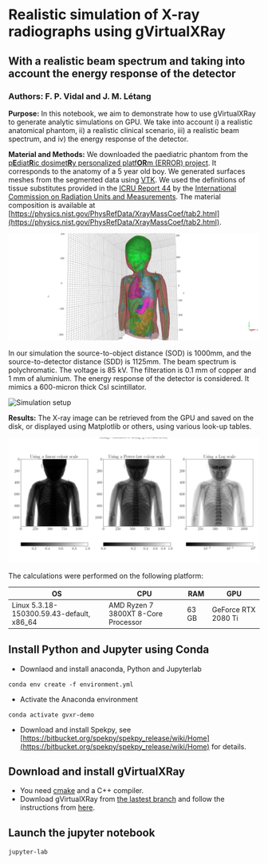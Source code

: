 # Realistic simulation of X-ray radiographs using gVirtualXRay
## With a realistic beam spectrum and taking into account the energy response of the detector
### Authors: F. P. Vidal and J. M. Létang

**Purpose:** In this notebook, we aim to demonstrate how to use gVirtualXRay to generate analytic simulations on GPU. We take into account i) a realistic anatomical phantom, ii) a realistic clinical scenario, iii) a realistic beam spectrum,  and iv) the energy response of the detector.

**Material and Methods:** We downloaded the paediatric phantom from the [p**E**diat**R**ic dosimet**R**y personalized platf**OR**m (ERROR) project](https://error.upatras.gr/). It corresponds to the anatomy of a 5 year old boy. We generated surfaces meshes from the segmented data using [VTK](https://www.vtk.org/). We used the definitions of tissue substitutes provided in the [ICRU Report 44](https://www.icru.org/report/tissue-substitutes-in-radiation-dosimetry-and-measurement-report-44/) by the [International Commission on Radiation Units and Measurements](https://www.icru.org/). The material composition is available at [https://physics.nist.gov/PhysRefData/XrayMassCoef/tab2.html](https://physics.nist.gov/PhysRefData/XrayMassCoef/tab2.html).

![3D model](pediatric_model.png)


In our simulation the source-to-object distance (SOD) is 1000mm, and the source-to-detector distance (SDD) is 1125mm. The beam spectrum is polychromatic. The voltage is 85 kV. The filteration is 0.1 mm of copper and 1 mm of aluminium. The energy response of the detector is considered. It mimics a 600-micron thick CsI scintillator.

![Simulation setup](pediatric-setup.png)

**Results:** The X-ray image can be retrieved from the GPU and saved on the disk, or displayed using Matplotlib or others, using various look-up tables.

![Corresponding X-ray image](xray_image.png)

The calculations were performed on the following platform:

| OS | CPU | RAM | GPU |
|----|-----|-----|-----|
| Linux 5.3.18-150300.59.43-default, x86_64 | AMD Ryzen 7 3800XT 8-Core Processor | 63 GB | GeForce RTX 2080 Ti |


## Install Python and Jupyter using Conda

- Downlaod and install anaconda, Python and Jupyterlab

```
conda env create -f environment.yml
```

- Activate the Anaconda environment

```
conda activate gvxr-demo
```

- Download and install Spekpy, see [https://bitbucket.org/spekpy/spekpy_release/wiki/Home](https://bitbucket.org/spekpy/spekpy_release/wiki/Home) for details.

## Download and install gVirtualXRay

- You need [cmake](https://www.cmake.org) and a C++ compiler.
- Download gVirtualXRay from [the lastest branch](https://sourceforge.net/p/gvirtualxray/code/HEAD/tree/branches/better_support_of_GL_context/) and follow the instructions from [here](https://sourceforge.net/p/gvirtualxray/code/HEAD/tree/branches/better_support_of_GL_context/doc/5-install/).


## Launch the jupyter notebook

```
jupyter-lab
```
